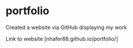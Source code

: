 # portfolio
Created a website via GitHub displaying my work

Link to website [nhafer88.github.io/portfolio/]
